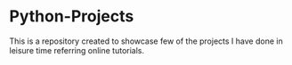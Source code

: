 # Python-Projects
This is a repository created to showcase few of the projects I have done in leisure time referring online tutorials.
